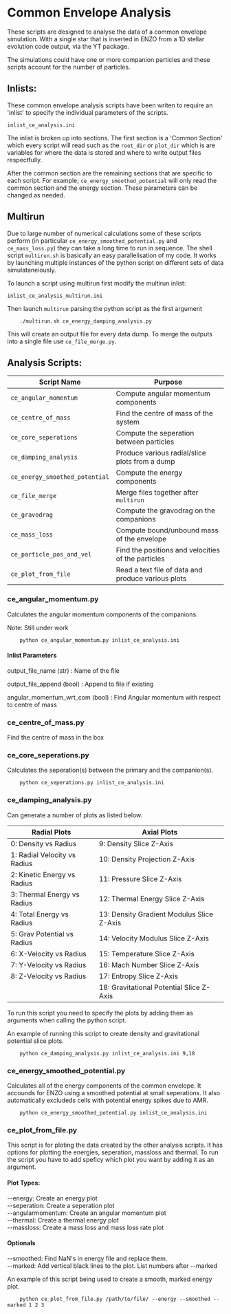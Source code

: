 # Common Envelope Analysis
These scripts are designed to analyse the data of a common
envelope simulation. With a single star that is inserted 
in ENZO from a 1D stellar evolution code output, via the YT package.

The simulations could have one or more companion particles and these
scripts account for the number of particles.

## Inlists:
These common envelope analysis scripts have been writen to require an
'inlist' to specify the individual parameters of the scripts.

`inlist_ce_analysis.ini`

The inlist is broken up into sections. The first section is a 
'Common Section' which every script will read such as the `root_dir` or
`plot_dir` which is are variables for where the data is stored and where 
to write output files respectfully.

After the common section are the remaining sections that are specific
to each script. For example; `ce_energy_smoothed_potential` will only read
the common section and the energy section. These parameters can be changed
as needed.

## Multirun
Due to large number of numerical calculations some of these scripts
perform (in particular `ce_energy_smoothed_potential.py` and 
`ce_mass_loss.py`) they can take a long time to run in sequence. The 
shell script `multirun.sh` is basically an easy parallelisation 
of my code. It works by launching multiple instances of the python script
on different sets of data simulataneiously. 

To launch a script using multirun first modify the multirun inlist:

```
inlist_ce_analysis_multirun.ini
```

Then launch `multirun` parsing the python script as the first argument

```
    ./multirun.sh ce_energy_damping_analysis.py
```
This will create an output file for every data dump. To merge the outputs
into a single file use `ce_file_merge.py`.


## Analysis Scripts:
|Script Name                    |Purpose                                            |
|---                            |---                                                |
|`ce_angular_momentum`          |Compute angular momentum components                |
|`ce_centre_of_mass`            |Find the centre of mass of the system              |
|`ce_core_seperations`          |Compute the seperation between particles           |
|`ce_damping_analysis`          |Produce various radial/slice plots from a dump     |
|`ce_energy_smoothed_potential` |Compute the energy components                      |
|`ce_file_merge`                |Merge files together after `multirun`              |
|`ce_gravodrag`                 |Compute the gravodrag on the companions            |
|`ce_mass_loss`                 |Compute bound/unbound mass of the envelope         |
|`ce_particle_pos_and_vel`      |Find the positions and velocities of the particles |
|`ce_plot_from_file`            |Read a text file of data and produce various plots |

### ce_angular_momentum.py
Calculates the angular momentum components of the companions.

Note: Still under work
```
    python ce_angular_momentum.py inlist_ce_analysis.ini
```
#### Inlist Parameters
output_file_name (str) : Name of the file

output_file_append (bool) : Append to file if existing

angular_momentum_wrt_com (bool) : Find Angular momentum with respect 
to centre of mass

### ce_centre_of_mass.py
Find the centre of mass in the box

### ce_core_seperations.py
Calculates the seperation(s) between the primary and the companion(s).

```
    python ce_seperations.py inlist_ce_analysis.ini
```

### ce_damping_analysis.py
Can generate a number of plots as listed below. 

|Radial Plots                   |Axial Plots                               |
|---                            |---                                       |
|0: Density vs Radius 		    |9: Density Slice Z-Axis   	               |
|1: Radial Velocity vs Radius   |10: Density Projection Z-Axis   	       |
|2: Kinetic Energy vs Radius	|11: Pressure Slice Z-Axis  	           |
|3: Thermal Energy vs Radius	|12: Thermal Energy Slice Z-Axis   	       |
|4: Total Energy vs Radius      |13: Density Gradient Modulus Slice Z-Axis |
|5: Grav Potential vs Radius    |14: Velocity Modulus Slice Z-Axis         |
|6: X-Velocity vs Radius        |15: Temperature Slice Z-Axis              |
|7: Y-Velocity vs Radius        |16: Mach Number Slice Z-Axis              |
|8: Z-Velocity vs Radius        |17: Entropy Slice Z-Axis                  |
|                               |18: Gravitational Potential Slice Z-Axis  |

To run this script you need to specify the plots by adding them as 
arguments when calling the python script. 

An example of running this script to create density and gravitational potential
slice plots.
```
    python ce_damping_analysis.py inlist_ce_analysis.ini 9,18
```

### ce_energy_smoothed_potential.py
Calculates all of the energy components of the common envelope. 
It accounds for ENZO using a smoothed potential at small seperations. It
also automatically excludeds cells with potential energy spikes due to AMR.

```
    python ce_energy_smoothed_potential.py inlist_ce_analysis.ini
```

### ce_plot_from_file.py
This script is for ploting the data created by the other analysis scripts.
It has options for plotting the energies, seperation, massloss and thermal.
To run the script you have to add speficy which plot you want by adding it as
an argument. 

#### Plot Types:
--energy: Create an energy plot  
--seperation: Create a seperation plot  
--angularmomentum: Create an angular momentum plot  
--thermal: Create a thermal energy plot  
--massloss: Create a mass loss and mass loss rate plot  

#### Optionals
--smoothed: Find NaN's in energy file and replace them.  
--marked: Add vertical black lines to the plot. List numbers after --marked   

An example of this script being used to create a smooth, marked energy plot.
```
    python ce_plot_from_file.py /path/to/file/ --energy --smoothed --marked 1 2 3
```
